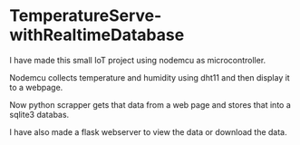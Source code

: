 # TemperatureServe-withRealtimeDatabase

I have made this small IoT project using nodemcu as microcontroller.

Nodemcu collects temperature and humidity using dht11 and then display it to a webpage.

Now python scrapper gets that data from a web page and stores that into a sqlite3 databas.

I have also made a flask webserver to view the data or download the data.


